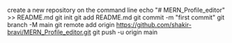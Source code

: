 create a new repository on the command line
echo "# MERN_Profile_editor" >> README.md
git init
git add README.md
git commit -m "first commit"
git branch -M main
git remote add origin https://github.com/shakir-bravi/MERN_Profile_editor.git
git push -u origin main